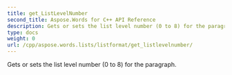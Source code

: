 ```yaml
---
title: get_ListLevelNumber
second_title: Aspose.Words for C++ API Reference
description: Gets or sets the list level number (0 to 8) for the paragraph. 
type: docs
weight: 0
url: /cpp/aspose.words.lists/listformat/get_listlevelnumber/
---
```


Gets or sets the list level number (0 to 8) for the paragraph. 

